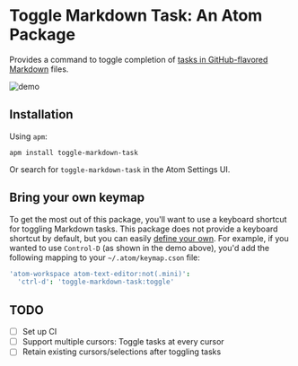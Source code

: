 # Toggle Markdown Task: An Atom Package

Provides a command to toggle completion of [tasks in GitHub-flavored Markdown][gfm-task-lists] files.

![demo](https://cloud.githubusercontent.com/assets/2988/9983485/94a87090-5fcb-11e5-9ce6-41d7e9382ade.gif)

## Installation

Using `apm`:

```
apm install toggle-markdown-task
```

Or search for `toggle-markdown-task` in the Atom Settings UI.

## Bring your own keymap

To get the most out of this package, you'll want to use a keyboard shortcut for toggling Markdown tasks. This package does not provide a keyboard shortcut by default, but you can easily [define your own][atom-keymaps]. For example, if you wanted to use `Control-D` (as shown in the demo above), you'd add the following mapping to your `~/.atom/keymap.cson` file:

```cson
'atom-workspace atom-text-editor:not(.mini)':
  'ctrl-d': 'toggle-markdown-task:toggle'
```

## TODO

- [ ] Set up CI
- [ ] Support multiple cursors: Toggle tasks at every cursor
- [ ] Retain existing cursors/selections after toggling tasks

[atom-keymaps]: https://atom.io/docs/v1.0.15/using-atom-basic-customization#customizing-key-bindings
[gfm-task-lists]: https://help.github.com/articles/writing-on-github/#task-lists
